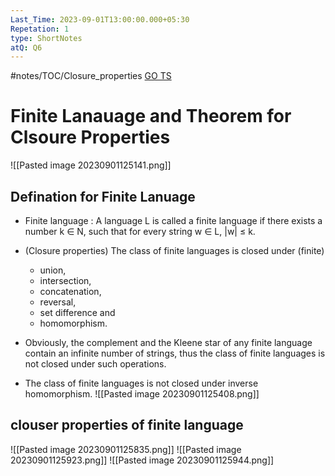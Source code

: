 ```yaml
---
Last_Time: 2023-09-01T13:00:00.000+05:30
Repetation: 1
type: ShortNotes
atQ: Q6
---
```

#notes/TOC/Closure_properties
[GO TS](https://uxkhzfstdjcborfuyyknhkhbyfnskrywvveioufkbjkupomnptjwvhbavkysuhi.vercel.app/gateoverflow.in/quiz/results.html?exam_id=347)

# Finite Lanauage and Theorem for Clsoure Properties
![[Pasted image 20230901125141.png]]
## Defination for Finite Lanuage
- Finite language : A language L is called a finite language if there exists a number k ∈ N, such that for every string w ∈ L, |w| ≤ k. 

- (Closure properties) The class of finite languages is closed under (finite) 
	- union, 
	- intersection, 
	- concatenation, 
	- reversal, 
	- set difference and 
	- homomorphism. 
	
- Obviously, the complement and the Kleene star of any finite language contain an infinite number of strings, thus the class of finite languages is not closed under such operations.

- The class of finite languages is not closed under inverse homomorphism.
![[Pasted image 20230901125408.png]]
## clouser properties of finite language
![[Pasted image 20230901125835.png]]
![[Pasted image 20230901125923.png]]
![[Pasted image 20230901125944.png]]